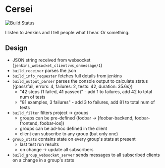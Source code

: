 # Cersei

[![Build Status](https://secure.travis-ci.org/wjlroe/cersei.png?branch=master)](http://travis-ci.org/wjlroe/cersei)

I listen to Jenkins and I tell people what I hear. Or something.

## Design

- JSON string received from websocket
  (`jenkins_websocket_client:ws_onmessage/1`)
- `build_receiver` parses the json
- `build_info_requester` fetches full details from jenkins
- `build_output_parser` parses the console output to calculate status
  ({pass/fail, errors: 4, failures: 2, tests: 42, duration: 35.6s})
  - "42 steps (1 failed, 41 passed)" - add 1 to failures, add 42 to
    total num of tests
  - "81 examples, 3 failures" - add 3 to failures, add 81 to total num
    of tests
- `build_filter` filters project -> groups
  - groups can be pre-defined (foobar ->
    [foobar-backend, foobar-frontend, foobar-ios])
  - groups can be ad-hoc defined in the client
  - client can subscribe to any group (but only one)
- `group_stats` contains state on every group's stats at present
  - last test run results
  - on change -> update all subscribers
- `build_group_websocket_server` sends messages to all subscribed
  clients on a change in a group's stats
  
